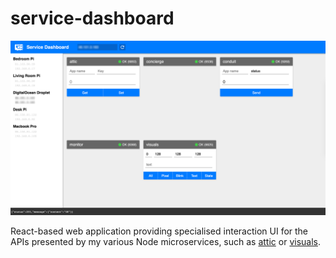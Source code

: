 # service-dashboard

![](assets/screenshot.png)

React-based web application providing specialised interaction UI for the APIs
presented by my various Node microservices, such as
[attic](https://github.com/c-d-lewis/attic) or
[visuals](https://github.com/c-d-lewis/visuals).
